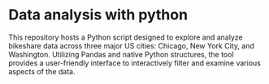 # Data analysis with python
 This repository hosts a Python script designed to explore and analyze bikeshare data across three major US cities: Chicago, New York City, and Washington. Utilizing Pandas and native Python structures, the tool provides a user-friendly interface to interactively filter and examine various aspects of the data.
